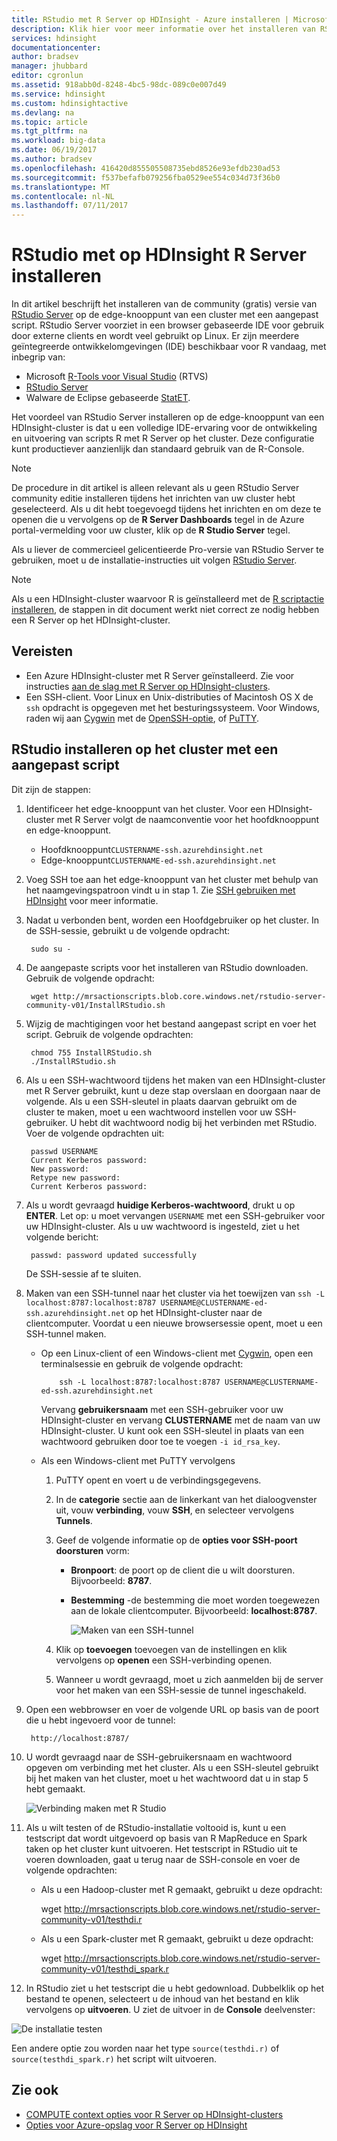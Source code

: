 ```yaml
---
title: RStudio met R Server op HDInsight - Azure installeren | Microsoft Docs
description: Klik hier voor meer informatie over het installeren van RStudio met op HDInsight R Server.
services: hdinsight
documentationcenter: 
author: bradsev
manager: jhubbard
editor: cgronlun
ms.assetid: 918abb0d-8248-4bc5-98dc-089c0e007d49
ms.service: hdinsight
ms.custom: hdinsightactive
ms.devlang: na
ms.topic: article
ms.tgt_pltfrm: na
ms.workload: big-data
ms.date: 06/19/2017
ms.author: bradsev
ms.openlocfilehash: 416420d855505508735ebd8526e93efdb230ad53
ms.sourcegitcommit: f537befafb079256fba0529ee554c034d73f36b0
ms.translationtype: MT
ms.contentlocale: nl-NL
ms.lasthandoff: 07/11/2017
---
```

# <a name="installing-rstudio-with-r-server-on-hdinsight"></a>RStudio met op HDInsight R Server installeren

In dit artikel beschrijft het installeren van de community (gratis) versie van [RStudio Server](https://www.rstudio.com/products/rstudio-server/) op de edge-knooppunt van een cluster met een aangepast script. RStudio Server voorziet in een browser gebaseerde IDE voor gebruik door externe clients en wordt veel gebruikt op Linux. Er zijn meerdere geïntegreerde ontwikkelomgevingen (IDE) beschikbaar voor R vandaag, met inbegrip van:

- Microsoft [R-Tools voor Visual Studio](https://www.visualstudio.com/en-us/features/rtvs-vs.aspx) (RTVS) 
- [RStudio Server](https://www.rstudio.com/products/rstudio-server/) 
- Walware de Eclipse gebaseerde [StatET](http://www.walware.de/goto/statet).

Het voordeel van RStudio Server installeren op de edge-knooppunt van een HDInsight-cluster is dat u een volledige IDE-ervaring voor de ontwikkeling en uitvoering van scripts R met R Server op het cluster. Deze configuratie kunt productiever aanzienlijk dan standaard gebruik van de R-Console.

> [!NOTE]
> De procedure in dit artikel is alleen relevant als u geen RStudio Server community editie installeren tijdens het inrichten van uw cluster hebt geselecteerd. Als u dit hebt toegevoegd tijdens het inrichten en om deze te openen die u vervolgens op de **R Server Dashboards** tegel in de Azure portal-vermelding voor uw cluster, klik op de **R Studio Server** tegel. 

Als u liever de commercieel gelicentieerde Pro-versie van RStudio Server te gebruiken, moet u de installatie-instructies uit volgen [RStudio Server](https://www.rstudio.com/products/rstudio/download-server/).

> [!NOTE]
> Als u een HDInsight-cluster waarvoor R is geïnstalleerd met de [R scriptactie installeren](hdinsight-hadoop-r-scripts-linux.md), de stappen in dit document werkt niet correct ze nodig hebben een R Server op het HDInsight-cluster.
>
> 

## <a name="prerequisites"></a>Vereisten

* Een Azure HDInsight-cluster met R Server geïnstalleerd. Zie voor instructies [aan de slag met R Server op HDInsight-clusters](hdinsight-hadoop-r-server-get-started.md).
* Een SSH-client. Voor Linux en Unix-distributies of Macintosh OS X de `ssh` opdracht is opgegeven met het besturingssysteem. Voor Windows, raden wij aan [Cygwin](http://www.redhat.com/services/custom/cygwin/) met de [OpenSSH-optie](https://www.youtube.com/watch?v=CwYSvvGaiWU), of [PuTTY](http://www.chiark.greenend.org.uk/~sgtatham/putty/download.html).  

## <a name="install-rstudio-on-the-cluster-using-a-custom-script"></a>RStudio installeren op het cluster met een aangepast script

Dit zijn de stappen:

1. Identificeer het edge-knooppunt van het cluster. Voor een HDInsight-cluster met R Server volgt de naamconventie voor het hoofdknooppunt en edge-knooppunt.
   * Hoofdknooppunt`CLUSTERNAME-ssh.azurehdinsight.net`
   * Edge-knooppunt`CLUSTERNAME-ed-ssh.azurehdinsight.net` 

2. Voeg SSH toe aan het edge-knooppunt van het cluster met behulp van het naamgevingspatroon vindt u in stap 1. Zie [SSH gebruiken met HDInsight](hdinsight-hadoop-linux-use-ssh-unix.md) voor meer informatie.

3. Nadat u verbonden bent, worden een Hoofdgebruiker op het cluster. In de SSH-sessie, gebruikt u de volgende opdracht:

        sudo su -

4. De aangepaste scripts voor het installeren van RStudio downloaden. Gebruik de volgende opdracht:

        wget http://mrsactionscripts.blob.core.windows.net/rstudio-server-community-v01/InstallRStudio.sh

5. Wijzig de machtigingen voor het bestand aangepast script en voer het script. Gebruik de volgende opdrachten:

        chmod 755 InstallRStudio.sh
        ./InstallRStudio.sh

6. Als u een SSH-wachtwoord tijdens het maken van een HDInsight-cluster met R Server gebruikt, kunt u deze stap overslaan en doorgaan naar de volgende. Als u een SSH-sleutel in plaats daarvan gebruikt om de cluster te maken, moet u een wachtwoord instellen voor uw SSH-gebruiker. U hebt dit wachtwoord nodig bij het verbinden met RStudio. Voer de volgende opdrachten uit:

        passwd USERNAME
        Current Kerberos password:
        New password:
        Retype new password:
        Current Kerberos password:


7. Als u wordt gevraagd **huidige Kerberos-wachtwoord**, drukt u op **ENTER**.  Let op: u moet vervangen `USERNAME` met een SSH-gebruiker voor uw HDInsight-cluster. Als u uw wachtwoord is ingesteld, ziet u het volgende bericht:

        passwd: password updated successfully

    De SSH-sessie af te sluiten.

8. Maken van een SSH-tunnel naar het cluster via het toewijzen van `ssh -L localhost:8787:localhost:8787 USERNAME@CLUSTERNAME-ed-ssh.azurehdinsight.net` op het HDInsight-cluster naar de clientcomputer. Voordat u een nieuwe browsersessie opent, moet u een SSH-tunnel maken.

   * Op een Linux-client of een Windows-client met [Cygwin](http://www.redhat.com/services/custom/cygwin/), open een terminalsessie en gebruik de volgende opdracht:

             ssh -L localhost:8787:localhost:8787 USERNAME@CLUSTERNAME-ed-ssh.azurehdinsight.net

       Vervang **gebruikersnaam** met een SSH-gebruiker voor uw HDInsight-cluster en vervang **CLUSTERNAME** met de naam van uw HDInsight-cluster.
       U kunt ook een SSH-sleutel in plaats van een wachtwoord gebruiken door toe te voegen `-i id_rsa_key`.        
   * Als een Windows-client met PuTTY vervolgens

     1. PuTTY opent en voert u de verbindingsgegevens.
     2. In de **categorie** sectie aan de linkerkant van het dialoogvenster uit, vouw **verbinding**, vouw **SSH**, en selecteer vervolgens **Tunnels**.
     3. Geef de volgende informatie op de **opties voor SSH-poort doorsturen** vorm:

        * **Bronpoort**: de poort op de client die u wilt doorsturen. Bijvoorbeeld: **8787**.
        * **Bestemming** -de bestemming die moet worden toegewezen aan de lokale clientcomputer. Bijvoorbeeld: **localhost:8787**.

            ![Maken van een SSH-tunnel](./media/hdinsight-hadoop-r-server-install-r-studio/createsshtunnel.png "maken van een SSH-tunnel")

     4. Klik op **toevoegen** toevoegen van de instellingen en klik vervolgens op **openen** een SSH-verbinding openen.
     5. Wanneer u wordt gevraagd, moet u zich aanmelden bij de server voor het maken van een SSH-sessie de tunnel ingeschakeld.

9. Open een webbrowser en voer de volgende URL op basis van de poort die u hebt ingevoerd voor de tunnel:

        http://localhost:8787/ 

10. U wordt gevraagd naar de SSH-gebruikersnaam en wachtwoord opgeven om verbinding met het cluster. Als u een SSH-sleutel gebruikt bij het maken van het cluster, moet u het wachtwoord dat u in stap 5 hebt gemaakt.

    ![Verbinding maken met R Studio](./media/hdinsight-hadoop-r-server-install-r-studio/connecttostudio.png "maken van een SSH-tunnel")

11. Als u wilt testen of de RStudio-installatie voltooid is, kunt u een testscript dat wordt uitgevoerd op basis van R MapReduce en Spark taken op het cluster kunt uitvoeren. Het testscript in RStudio uit te voeren downloaden, gaat u terug naar de SSH-console en voer de volgende opdrachten:

    *    Als u een Hadoop-cluster met R gemaakt, gebruikt u deze opdracht:

            wget http://mrsactionscripts.blob.core.windows.net/rstudio-server-community-v01/testhdi.r
    *    Als u een Spark-cluster met R gemaakt, gebruikt u deze opdracht:

            wget http://mrsactionscripts.blob.core.windows.net/rstudio-server-community-v01/testhdi_spark.r

12. In RStudio ziet u het testscript die u hebt gedownload. Dubbelklik op het bestand te openen, selecteert u de inhoud van het bestand en klik vervolgens op **uitvoeren**. U ziet de uitvoer in de **Console** deelvenster:

   ![De installatie testen](./media/hdinsight-hadoop-r-server-install-r-studio/test-r-script.png "de installatie testen")

Een andere optie zou worden naar het type `source(testhdi.r)` of `source(testhdi_spark.r)` het script wilt uitvoeren.

## <a name="see-also"></a>Zie ook

* [COMPUTE context opties voor R Server op HDInsight-clusters](hdinsight-hadoop-r-server-compute-contexts.md)
* [Opties voor Azure-opslag voor R Server op HDInsight](hdinsight-hadoop-r-server-storage.md)

